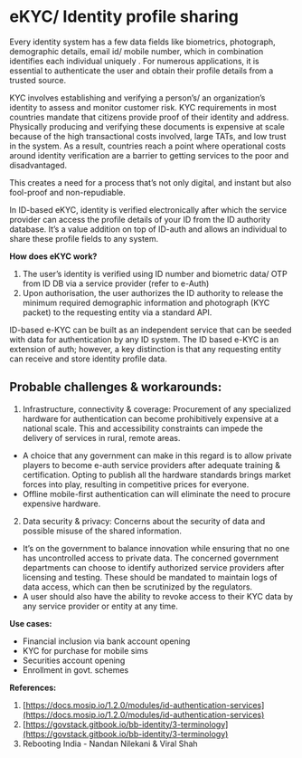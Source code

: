 # eKYC/ Identity profile sharing

&#x20;Every identity system has a few data fields like biometrics, photograph, demographic details, email id/ mobile number, which in combination identifies each individual uniquely . For numerous applications, it is essential to authenticate the user and obtain their profile details from a trusted source.&#x20;

KYC involves establishing and verifying a person’s/ an organization’s identity to assess and monitor customer risk. KYC requirements in most countries mandate that citizens provide proof of their identity and address. Physically producing and verifying these documents is expensive at scale because of the high transactional costs involved, large TATs, and low trust in the system. As a result, countries reach a point where operational costs around identity verification are a barrier to getting services to the poor and disadvantaged.&#x20;

This creates a need for a process that’s not only digital, and instant but also fool-proof and non-repudiable. &#x20;

In ID-based eKYC, identity is verified electronically after which the service provider can access the profile details of your ID from the ID authority database. It’s a value addition on top of ID-auth and allows an individual to share these profile fields to any system.&#x20;

**How does eKYC work?**

1. The user’s identity is verified using ID number and biometric data/ OTP from ID DB via a service provider (refer to e-Auth)
2. Upon authorisation, the user authorizes the ID authority to release the minimum required demographic information and photograph (KYC packet) to the requesting entity via a standard API.

ID-based e-KYC can be built as an independent service that can be seeded with data for authentication by any ID system. The ID based e-KYC is an extension of auth; however, a key distinction is that any requesting entity can receive and store identity profile data.



## Probable challenges & workarounds:

1. Infrastructure, connectivity & coverage: Procurement of any specialized hardware for authentication can become prohibitively expensive at a national scale. This and accessibility constraints can impede the delivery of services in rural, remote areas.&#x20;

* A choice that any government can make in this regard is to allow private players to become e-auth service providers after adequate training & certification. Opting to publish all the hardware standards brings market forces into play, resulting in competitive prices for everyone.&#x20;
* Offline mobile-first authentication can will eliminate the need to procure expensive hardware. &#x20;

2. Data security & privacy: Concerns about the security of data and possible misuse of the shared information.

* It’s on the government to balance innovation while ensuring that no one has uncontrolled access to private data.  The concerned government departments can choose to identify authorized service providers after licensing and testing. These should be mandated to maintain logs of data access, which can then be scrutinized by the regulators.
* A user should also have the ability to revoke access to their KYC data by any service provider or entity at any time.

**Use cases:**

* Financial inclusion via bank account opening
* KYC for purchase for mobile sims&#x20;
* Securities account opening
* Enrollment in govt. schemes&#x20;

**References:**

1. [https://docs.mosip.io/1.2.0/modules/id-authentication-services](https://docs.mosip.io/1.2.0/modules/id-authentication-services)
2. [https://govstack.gitbook.io/bb-identity/3-terminology](https://govstack.gitbook.io/bb-identity/3-terminology)
3. Rebooting India - Nandan Nilekani & Viral Shah
